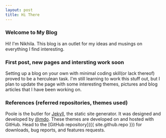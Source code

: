 ```yaml
---
layout: post
title: Hi There
---
```

### Welcome to My Blog
Hi! I'm Nikhila. This blog is an outlet for my ideas and musings on everything I find interesting.


### First post, new pages and intersting work soon
Setting up a blog on your own with minimal coding skill(or lack thereof) proved to be a herculean task. I'm still learning to work this stuff out, but I plan to update the page with some interesting themes, pictures and blog articles that I have been working on.

### References (referred repositories, themes used)

Poole is the butler for [Jekyll](http://jekyllrb.com), the static site generator. It was designed and developed by [@mdo](https://twitter.com/mdo). These themes are developed on and hosted with GitHub. Head to the [GitHub repository]({{ site.github.repo }}) for downloads, bug reports, and features requests.

